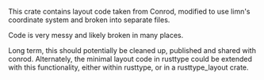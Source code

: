 This crate contains layout code taken from Conrod, modified to use limn's coordinate system and broken into separate files.

Code is very messy and likely broken in many places.

Long term, this should potentially be cleaned up, published and shared with conrod.
Alternately, the minimal layout code in rusttype could be extended with this functionality, either within rusttype, or in a rusttype_layout crate.